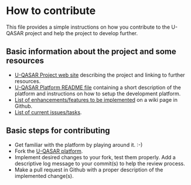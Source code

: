 # How to contribute

This file provides a simple instructions on how you contribute to the U-QASAR project and help the project to develop further. 

## Basic information about the project and some resources

  * [U-QASAR Project web site](http://www.uqasar.eu/) describing the project and linking to further resources. 
  * [U-QASAR Platform README file](https://github.com/U-QASAR/u-qasar.platform/blob/master/README.md) containing a short description of the platform and instructions on how to setup the development platform. 
  * [List of enhancements/features to be implemented](https://github.com/U-QASAR/u-qasar.platform/wiki/Enhancements-to-the-platform) on a wiki page in Github.
  * [List of current issues/tasks](https://github.com/U-QASAR/u-qasar.platform/issues). 

## Basic steps for contributing

  * Get familiar with the platform by playing around it. :-) 
  * Fork the [U-QASAR platform](https://github.com/U-QASAR/u-qasar.platform). 
  * Implement desired changes to your fork, test them properly. Add a descriptive log message to your commit(s) to help the review process. 
  * Make a pull request in Github with a proper description of the implemented change(s).
  
  

